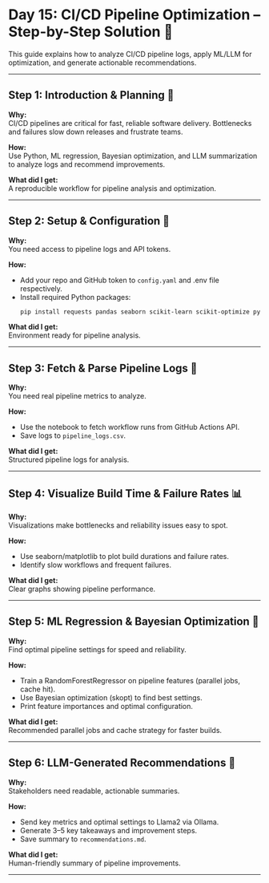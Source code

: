 # Day 15: CI/CD Pipeline Optimization – Step-by-Step Solution 🚀

This guide explains how to analyze CI/CD pipeline logs, apply ML/LLM for optimization, and generate actionable recommendations.

---

## Step 1: Introduction & Planning 📝
**Why:**  
CI/CD pipelines are critical for fast, reliable software delivery. Bottlenecks and failures slow down releases and frustrate teams.

**How:**  
Use Python, ML regression, Bayesian optimization, and LLM summarization to analyze logs and recommend improvements.

**What did I get:**  
A reproducible workflow for pipeline analysis and optimization.

---

## Step 2: Setup & Configuration 🧩
**Why:**  
You need access to pipeline logs and API tokens.

**How:**  
- Add your repo and GitHub token to `config.yaml` and .env file respectively.
- Install required Python packages:
  ```sh
  pip install requests pandas seaborn scikit-learn scikit-optimize pyyaml matplotlib
  ```

**What did I get:**  
Environment ready for pipeline analysis.

---

## Step 3: Fetch & Parse Pipeline Logs 📄
**Why:**  
You need real pipeline metrics to analyze.

**How:**  
- Use the notebook to fetch workflow runs from GitHub Actions API.
- Save logs to `pipeline_logs.csv`.

**What did I get:**  
Structured pipeline logs for analysis.

---

## Step 4: Visualize Build Time & Failure Rates 📊
**Why:**  
Visualizations make bottlenecks and reliability issues easy to spot.

**How:**  
- Use seaborn/matplotlib to plot build durations and failure rates.
- Identify slow workflows and frequent failures.

**What did I get:**  
Clear graphs showing pipeline performance.

---

## Step 5: ML Regression & Bayesian Optimization 🤖
**Why:**  
Find optimal pipeline settings for speed and reliability.

**How:**  
- Train a RandomForestRegressor on pipeline features (parallel jobs, cache hit).
- Use Bayesian optimization (skopt) to find best settings.
- Print feature importances and optimal configuration.

**What did I get:**  
Recommended parallel jobs and cache strategy for faster builds.

---

## Step 6: LLM-Generated Recommendations 📝
**Why:**  
Stakeholders need readable, actionable summaries.

**How:**  
- Send key metrics and optimal settings to Llama2 via Ollama.
- Generate 3–5 key takeaways and improvement steps.
- Save summary to `recommendations.md`.

**What did I get:**  
Human-friendly summary of pipeline improvements.

---
